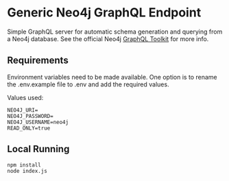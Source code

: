 # Generic Neo4j GraphQL Endpoint

Simple GraphQL server for automatic schema generation and querying from a Neo4j database. See the official Neo4j [GraphQL Toolkit](https://neo4j.com/docs/graphql/current/getting-started/toolbox/) for more info.

## Requirements

Environment variables need to be made available. One option is to rename the .env.example file to .env and add the required values.

Values used:

```
NEO4J_URI=
NEO4J_PASSWORD=
NEO4J_USERNAME=neo4j
READ_ONLY=true
```

## Local Running

```
npm install
node index.js
```
